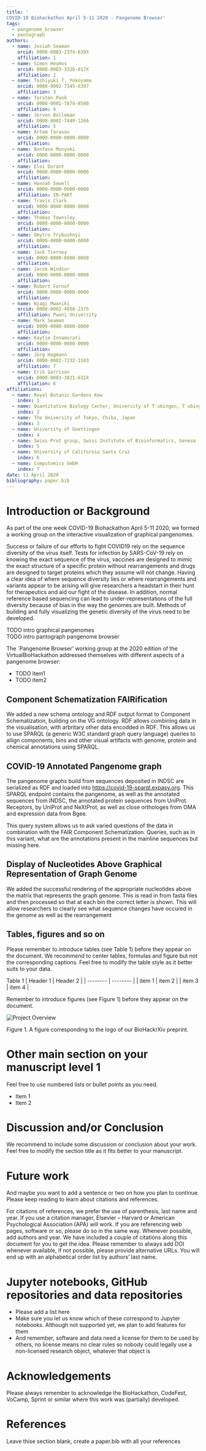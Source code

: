 ```yaml
---
title: '
COVID-19 Biohackathon April 5-11 2020 - Pangenome Browser'
tags:
  - pangenome_browser
  - pantograph
authors:
  - name: Josiah Seaman
    orcid: 0000-0003-2374-630X
    affiliation: 1 
  - name: Simon Heumos
    orcid: 0000-0003-3326-817X
    affiliation: 2
  - name: Toshiyuki T. Yokoyama 
    orcid: 0000-0002-7345-6397
    affiliation: 3
  - name: Torsten Pook
    orcid: 0000-0001-7874-8500 
    affiliation: 4
  - name: Jerven Bolleman
    orcid: 0000-0002-7449-1266
    affiliation: 5
  - name: Artem Tarasov
    orcid: 0000-0000-0000-0000
    affiliation: 
  - name: Bonface Munyoki
    orcid: 0000-0000-0000-0000
    affiliation: 
  - name: Eloi Durant
    orcid: 0000-0000-0000-0000
    affiliation: 
  - name: Hannah Sewell
    orcid: 0000-0000-0000-0000
    affiliation: IN-PART
  - name: Travis Clark
    orcid: 0000-0000-0000-0000
    affiliation: 
  - name: Thomas Townsley
    orcid: 0000-0000-0000-0000
    affiliation: 
  - name: Dmytro Trybushnyi
    orcid: 0000-0000-0000-0000
    affiliation: 
  - name: Jack Tierney
    orcid: 0000-0000-0000-0000
    affiliation: 
  - name: Jacob Windsor
    orcid: 0000-0000-0000-0000
    affiliation: 
  - name: Robert Fornof
    orcid: 0000-0000-0000-0000
    affiliation: 
  - name: Njagi Mwaniki
    orcid: 0000-0002-4858-2375
    affiliation: Pwani University
  - name: Mark Seaman
    orcid: 0000-0000-0000-0000
    affiliation: 
  - name: Kaytie Innamorati
    orcid: 0000-0000-0000-0000
    affiliation: 
  - name: Jörg Hagmann
    orcid: 0000-0002-7232-3103
    affiliation: 7
  - name: Erik Garrison
    orcid: 0000-0003-3821-631X
    affiliation: 6
affiliations:
  - name: Royal Botanic Gardens Kew
    index: 1
  - name: Quantitative Biology Center, University of T¨ubingen, T¨ubingen, Germany, 72076
    index: 2
  - name: The University of Tokyo, Chiba, Japan
    index: 3
  - name: University of Goettingen
    index: 4
  - name: Swiss-Prot group, Swiss Institute of Bioinformatics, Geneva
    index: 5
  - name: University of California Santa Cruz
    index: 6
  - name: Computomics GmbH
    index: 7
date: 11 April 2020
bibliography: paper.bib
---
```

# Introduction or Background

As part of the one week COVID-19 Biohackathon April 5-11 2020, we formed
a working group on the interactive visualization of graphical pangenomes.

Success or failure of our efforts to fight COVID19 rely on the sequence diversity of the virus itself. Tests for infection by SARS-CoV-19 rely on knowing the exact sequence of the virus, vaccines are designed to mimic the exact structure of a specific protein without rearrangements and drugs are designed to target proteins which they assume will not change. Having a clear idea of where sequence diversity lies or where rearrangements and variants appear to be arising will give researchers a headstart in their hunt for therapeutics and aid our fight of the disease. In addition, normal reference based sequencing can lead to under-representations of the full diversity because of bias in the way the genomes are built. Methods of building and fully visualizing the genetic diversity of the virus need to be developed.

TODO intro graphical pangenomes \
TODO intro pantograph pangenome browser

The `Pangenome Browser' working group at the 2020 edition of the
VirtualBioHackathon addressed themselves with different aspects of a pangenome browser:

- TODO item1
- TODO item2

## Component Schematization FAIRification

We added a new schema ontology and RDF output format to Component Schematization, building
on the VG ontology. RDF allows combining data in the visualisation, with arbritary other data encodded in RDF. This allows us to use SPARQL (a generic W3C standard graph query language) queries to allign components, bins and other visual artifacts with genome, protein and chemical annotations using SPARQL.


## COVID-19 Annotated Pangenome graph

The pangenome graphs build from sequences deposited in INDSC are serialized as RDF and loaded into https://covid-19-sparql.expasy.org. This SPARQL endpoint contains the pangenome, as well as the annotated sequences from INDSC, the annotated protein sequences from UniProt. Receptors, by UniProt and NeXtProt, as well as close orthologes from OMA and expression data from Bgee.

This query system allows us to ask varied questions of the data in combination with the FAIR Component Schematization. Queries, such as in this variant, what are the annotations present in the mainline sequences but missing here.

## Display of Nucleotides Above Graphical Representation of Graph Genome

We added the successful rendering of the appropriate nucleotides above the matrix that represents the graph genome. This is read in from fasta files and then processed so that at each bin the correct letter is shown. This will allow researchers to clearly see what sequence changes have occured in the genome as well as the rearrangement


## Tables, figures and so on

Please remember to introduce tables (see Table 1) before they appear on the document. We recommend to center tables, formulas and figure but not the corresponding captions. Feel free to modify the table style as it better suits to your data.

Table 1
| Header 1 | Header 2 |
| -------- | -------- |
| item 1 | item 2 |
| item 3 | item 4 |

Remember to introduce figures (see Figure 1) before they appear on the document. 

![Project Overview](./overview.png)
 
Figure 1. A figure corresponding to the logo of our BioHackrXiv preprint.

# Other main section on your manuscript level 1

Feel free to use numbered lists or bullet points as you need.
* Item 1
* Item 2

# Discussion and/or Conclusion

We recommend to include some discussion or conclusion about your work. Feel free to modify the section title as it fits better to your manuscript.

# Future work

And maybe you want to add a sentence or two on how you plan to continue. Please keep reading to learn about citations and references.

For citations of references, we prefer the use of parenthesis, last name and year. If you use a citation manager, Elsevier – Harvard or American Psychological Association (APA) will work. If you are referencing web pages, software or so, please do so in the same way. Whenever possible, add authors and year. We have included a couple of citations along this document for you to get the idea. Please remember to always add DOI whenever available, if not possible, please provide alternative URLs. You will end up with an alphabetical order list by authors’ last name.

# Jupyter notebooks, GitHub repositories and data repositories

* Please add a list here
* Make sure you let us know which of these correspond to Jupyter notebooks. Although not supported yet, we plan to add features for them
* And remember, software and data need a license for them to be used by others, no license means no clear rules so nobody could legally use a non-licensed research object, whatever that object is

# Acknowledgements
Please always remember to acknowledge the BioHackathon, CodeFest, VoCamp, Sprint or similar where this work was (partially) developed.

# References

Leave thise section blank, create a paper.bib with all your references
<!--stackedit_data:
eyJoaXN0b3J5IjpbMTI4NzEwNDQ1NywtMjEzMTcwODcwNiwtMT
MxNjE0ODA2NiwzNDk3MTkxMTgsNDEwMzM4MTMsLTg2NDUwNTMw
MSwxNDc4NDMwMjkyLC0xMzYyMTUxMTgxLC0yMTM5MDUyMzQyXX
0=
-->
